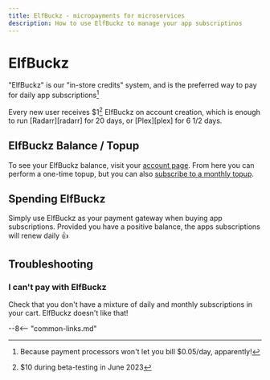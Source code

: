 ```yaml
---
title: ElfBuckz - micropayments for microservices
description: How to use ElfBuckz to manage your app subscriptinos
---
```


# ElfBuckz

"ElfBuckz" is our "in-store credits" system, and is the preferred way to pay for daily app subscriptions[^1]

Every new user receives $1[^2] ElfBuckz on account creation, which is enough to run [Radarr][radarr] for 20 days, or [Plex][plex] for 6 1/2 days.

## ElfBuckz Balance / Topup

To see your ElfBuckz balance, visit your [account page](https://store.elfhosted.com/my-account/account-funds/). From here you can perform a one-time topup, but you can also [subscribe to a monthly topup](https://store.elfhosted.com/product/elfbuckz-topup/).

## Spending ElfBuckz

Simply use ElfBuckz as your payment gateway when buying app subscriptions. Provided you have a positive balance, the apps subscriptions will renew daily :thumbsup:

[^1]: Because payment processors won't let you bill $0.05/day, apparently!
[^2]: $10 during beta-testing in June 2023

## Troubleshooting

### I can't pay with ElfBuckz

Check that you don't have a mixture of daily and monthly subscriptions in your cart. ElfBuckz doesn't like that!

--8<-- "common-links.md"